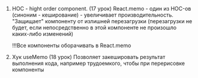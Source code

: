 1. HOC - hight order component. (17 урок)
   React.memo - один из HOC-ов (синоним - кеширование) - увеличивает производительность.
   "Защищает" компоненту от излишней перезагрузки (перезагрузки не будет, если непосредственно в этой компоненте не
   произошло каких-либо изменений)

   !!!Все компоненты оборачивать в React.memo

2. Хук useMemo (18 урок)
Позволяет закешировать результат выполнения кода, например трудоемкого, 
чтобы при перерисовке компоненты  